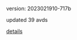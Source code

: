 version: 2023021910-717b

updated 39 avds

[details](https://github.com/0x74f917491bfa7ebfa379/ali_avd_db/blob/master/change_log/2023/02/19/10/717b.txt)
